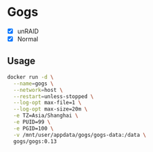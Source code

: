 # Gogs

- [x] unRAID
- [x] Normal

## Usage

```sh
docker run -d \
  --name=gogs \
  --network=host \
  --restart=unless-stopped \
  --log-opt max-file=1 \
  --log-opt max-size=20m \
  -e TZ=Asia/Shanghai \
  -e PUID=99 \
  -e PGID=100 \
  -v /mnt/user/appdata/gogs/gogs-data:/data \
  gogs/gogs:0.13
```
